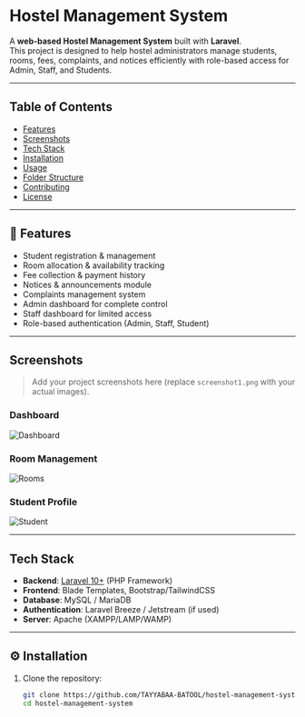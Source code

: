 #  Hostel Management System

A **web-based Hostel Management System** built with **Laravel**.  
This project is designed to help hostel administrators manage students, rooms, fees, complaints, and notices efficiently with role-based access for Admin, Staff, and Students.  

---

##  Table of Contents
- [Features](#-features)
- [Screenshots](#-screenshots)
- [Tech Stack](#-tech-stack)
- [Installation](#-installation)
- [Usage](#-usage)
- [Folder Structure](#-folder-structure)
- [Contributing](#-contributing)
- [License](#-license)

---

## 🚀 Features

-  Student registration & management  
-  Room allocation & availability tracking  
-  Fee collection & payment history  
-  Notices & announcements module  
-  Complaints management system  
-  Admin dashboard for complete control  
-  Staff dashboard for limited access  
-  Role-based authentication (Admin, Staff, Student)  

---

##  Screenshots  

> Add your project screenshots here (replace `screenshot1.png` with your actual images).  

### Dashboard  
![Dashboard](screenshots/dashboard.png)  

### Room Management  
![Rooms](screenshots/rooms.png)  

### Student Profile  
![Student](screenshots/student.png)  

---

##  Tech Stack  

- **Backend**: [Laravel 10+](https://laravel.com/) (PHP Framework)  
- **Frontend**: Blade Templates, Bootstrap/TailwindCSS  
- **Database**: MySQL / MariaDB  
- **Authentication**: Laravel Breeze / Jetstream (if used)  
- **Server**: Apache (XAMPP/LAMP/WAMP)  

---

## ⚙ Installation  

1. Clone the repository:
   ```bash
   git clone https://github.com/TAYYABAA-BATOOL/hostel-management-system.git
   cd hostel-management-system
